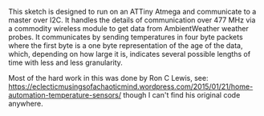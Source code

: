 This sketch is designed to run on an ATTiny Atmega and communicate to a master over I2C.  It handles the details of communication over 477 MHz via a commodity wireless module to get data from AmbientWeather weather probes. It communicates by sending temperatures in four byte packets where the first byte is a one byte representation of the age of the data, which, depending on how large it is, indicates several possible lengths of time with less and less granularity.

Most of the hard work in this was done by Ron C Lewis, see:
https://eclecticmusingsofachaoticmind.wordpress.com/2015/01/21/home-automation-temperature-sensors/
though I can't find his original code anywhere.
